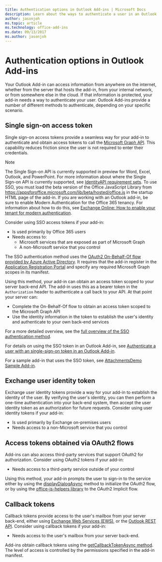 ```yaml
---
title: Authentication options in Outlook Add-ins | Microsoft Docs
description: Learn about the ways to authenticate a user in an Outlook Add-in.
author: jasonjoh
ms.topic: article
ms.technology: office-add-ins
ms.date: 09/13/2017
ms.author: jasonjoh
---
```


# Authentication options in Outlook Add-ins

Your Outlook Add-in can access information from anywhere on the internet, whether from the server that hosts the add-in, from your internal network, or from somewhere else in the cloud. If that information is protected, your add-in needs a way to authenticate your user. Outlook Add-ins provide a number of different methods to authenticate, depending on your specific scenario.

## Single sign-on access token

Single sign-on access tokens provide a seamless way for your add-in to authenticate and obtain access tokens to call the [Microsoft Graph API](https://developer.microsoft.com/graph/docs/concepts/overview). This capability reduces friction since the user is not required to enter their credentials. 

> [!NOTE]
> The Single Sign-on API is currently supported in preview for Word, Excel, Outlook, and PowerPoint. For more information about where the Single Sign-on API is currently supported, see [IdentityAPI requirement sets](https://docs.microsoft.com/javascript/office/requirement-sets/identity-api-requirement-sets).
> To use SSO, you must load the beta version of the Office JavaScript Library from https://appsforoffice.microsoft.com/lib/beta/hosted/office.js in the startup HTML page of the add-in.
> If you are working with an Outlook add-in, be sure to enable Modern Authentication for the Office 365 tenancy. For information about how to do this, see [Exchange Online: How to enable your tenant for modern authentication](https://social.technet.microsoft.com/wiki/contents/articles/32711.exchange-online-how-to-enable-your-tenant-for-modern-authentication.aspx).

Consider using SSO access tokens if your add-in:

- Is used primarily by Office 365 users
- Needs access to:
    - Microsoft services that are exposed as part of Microsoft Graph
    - A non-Microsoft service that you control

The SSO authentication method uses the [OAuth2 On-Behalf-Of flow provided by Azure Active Directory](https://docs.microsoft.com/azure/active-directory/develop/active-directory-v2-protocols-oauth-on-behalf-of). It requires that the add-in register in the [Application Registration Portal](https://apps.dev.microsoft.com/) and specify any required Microsoft Graph scopes in its manifest.

Using this method, your add-in can obtain an access token scoped to your server back-end API. The add-in uses this as a bearer token in the `Authorization` header to authenticate a call back to your API. At that point your server can:

- Complete the On-Behalf-Of flow to obtain an access token scoped to the Microsoft Graph API
- Use the identity information in the token to establish the user's identity and authenticate to your own back-end services

For a more detailed overview, see the [full overview of the SSO authentication method](https://docs.microsoft.com/office/dev/add-ins/develop/sso-in-office-add-ins).

For details on using the SSO token in an Outlook Add-in, see [Authenticate a user with an single-sign-on token in an Outlook Add-in](authenticate-a-user-with-an-sso-token.md).

For a sample add-in that uses the SSO token, see [AttachmentsDemo Sample Add-in](https://github.com/OfficeDev/outlook-add-in-attachments-demo).

## Exchange user identity token

Exchange user identity tokens provide a way for your add-in to establish the identity of the user. By verifying the user's identity, you can then perform a one-time authentication into your back-end system, then accept the user identity token as an authorization for future requests. Consider using user identity tokens if your add-in:

- Is used primarily by Exchange on-premises users
- Needs access to a non-Microsoft service that you control

## Access tokens obtained via OAuth2 flows

Add-ins can also access third-party services that support OAuth2 for authorization. Consider using OAuth2 tokens if your add-in:

- Needs access to a third-party service outside of your control

Using this method, your add-in prompts the user to sign-in to the service either by using the [displayDialogAsync](https://docs.microsoft.com/javascript/api/office/office.ui#displaydialogasync-startaddress--options--callback-) method to initialize the OAuth2 flow, or by using the [office-js-helpers library](https://github.com/OfficeDev/office-js-helpers) to the OAuth2 Implicit flow.

## Callback tokens

Callback tokens provide access to the user's mailbox from your server back-end, either using [Exchange Web Services (EWS)](https://docs.microsoft.com/en-us/exchange/client-developer/exchange-web-services/explore-the-ews-managed-api-ews-and-web-services-in-exchange), or the [Outlook REST API](https://msdn.microsoft.com/en-us/office/office365/api/use-outlook-rest-api). Consider using callback tokens if your add-in:

- Needs access to the user's mailbox from your server back-end.

Add-ins obtain callback tokens using the [getCallbackTokenAsync method](https://docs.microsoft.com/javascript/api/outlook_1_5/office.mailbox#getcallbacktokenasync-options--callback-). The level of access is controlled by the permissions specified in the add-in manifest.